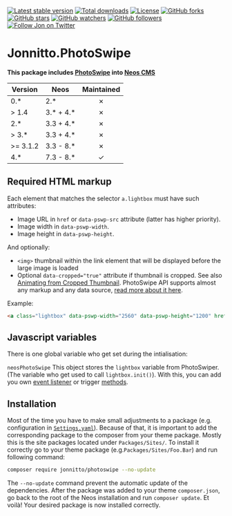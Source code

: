 [![Latest stable version]][packagist] [![Total downloads]][packagist] [![License]][packagist] [![GitHub forks]][fork] [![GitHub stars]][stargazers] [![GitHub watchers]][subscription] [![GitHub followers]][followers] [![Follow Jon on Twitter]][twitter]

# Jonnitto.PhotoSwipe

**This package includes [PhotoSwipe] into [Neos CMS]**

| Version  | Neos        | Maintained |
| -------- | ----------- | :--------: |
| 0.\*     | 2.\*        |     ✗      |
| > 1.4    | 3.\* + 4.\* |     ✗      |
| 2.\*     | 3.3 + 4.\*  |     ✗      |
| > 3.\*   | 3.3 + 4.\*  |     ✗      |
| >= 3.1.2 | 3.3 - 8.\*  |     ✗      |
| 4.\*     | 7.3 - 8.\*  |     ✓      |

## Required HTML markup

Each element that matches the selector `a.lightbox` must have such attributes:

- Image URL in `href` or `data-pswp-src` attribute (latter has higher priority).
- Image width in `data-pswp-width`.
- Image height in `data-pswp-height`.

And optionally:

- `<img>` thumbnail within the link element that will be displayed before the large image is loaded
- Optional `data-cropped="true"` attribute if thumbnail is cropped. See also
[Animating from Cropped Thumbnail](https://photoswipe.com/opening-or-closing-transition#animating-from-cropped-thumbnail).
PhotoSwipe API supports almost any markup and any data source, [read more about it here](https://photoswipe.com/data-sources#custom-html-markup).

Example:

```html
<a class="lightbox" data-pswp-width="2560" data-pswp-height="1200" href="path/to/image.jpg">...</a>
```


## Javascript variables

There is one global variable who get set during the intialisation:

`neosPhotoSwipe` This object stores the `lightbox` variable from PhotoSwiper. (The variable who get used to call
`lightbox.init()`). With this, you can add you own [event listener](https://photoswipe.com/events/) or trigger
[methods](https://photoswipe.com/methods/).

## Installation

Most of the time you have to make small adjustments to a package (e.g.
configuration in [`Settings.yaml`]). Because of that, it is important to add the
corresponding package to the composer from your theme package. Mostly this is
the site packages located under `Packages/Sites/`. To install it correctly go to
your theme package (e.g.`Packages/Sites/Foo.Bar`) and run following command:

```bash
composer require jonnitto/photoswipe --no-update
```

The `--no-update` command prevent the automatic update of the dependencies.
After the package was added to your theme `composer.json`, go back to the root
of the Neos installation and run `composer update`. Et voilà! Your desired
package is now installed correctly.

[packagist]: https://packagist.org/packages/jonnitto/photoswipe
[neos cms]: https://www.neos.io
[photoswipe]: http://photoswipe.com/
[latest stable version]: https://poser.pugx.org/jonnitto/photoswipe/v/stable
[total downloads]: https://poser.pugx.org/jonnitto/photoswipe/downloads
[license]: https://poser.pugx.org/jonnitto/photoswipe/license
[github forks]: https://img.shields.io/github/forks/jonnitto/Jonnitto.PhotoSwipe.svg?style=social&label=Fork
[github stars]: https://img.shields.io/github/stars/jonnitto/Jonnitto.PhotoSwipe.svg?style=social&label=Stars
[github watchers]: https://img.shields.io/github/watchers/jonnitto/Jonnitto.PhotoSwipe.svg?style=social&label=Watch
[github followers]: https://img.shields.io/github/followers/jonnitto.svg?style=social&label=Follow
[follow jon on twitter]: https://img.shields.io/twitter/follow/jonnitto.svg?style=social&label=Follow
[twitter]: https://twitter.com/jonnitto
[fork]: https://github.com/jonnitto/Jonnitto.PhotoSwipe/fork
[stargazers]: https://github.com/jonnitto/Jonnitto.PhotoSwipe/stargazers
[subscription]: https://github.com/jonnitto/Jonnitto.PhotoSwipe/subscription
[followers]: https://github.com/jonnitto/followers
[`settings.yaml`]: Configuration/Settings.yaml
